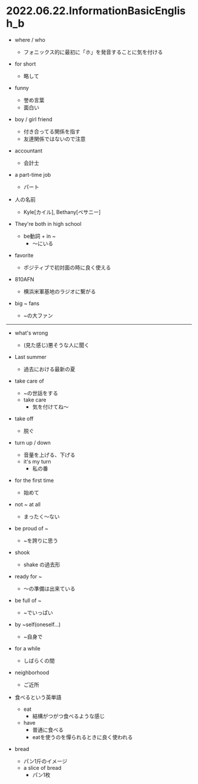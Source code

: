 # 2022.06.22.InformationBasicEnglish_b

- where / who
  - フォニックス的に最初に「ホ」を発音することに気を付ける

- for short
  - 略して

- funny
  - 誉め言葉
  - 面白い

- boy / girl friend
  - 付き合ってる関係を指す
  - 友達関係ではないので注意

- accountant
  - 会計士

- a part-time job
  - パート

- 人の名前
  - Kyle[カイル], Bethany[ベサニー]

- They're both in high school
  - be動詞 + in ~
    - ～にいる

- favorite
  - ポジティブで初対面の時に良く使える

- 810AFN
  - 横浜米軍基地のラジオに繋がる

- big ~ fans
  - ~の大ファン

---

- what's wrong
  - (見た感じ)悪そうな人に聞く

- Last summer
  - 過去における最新の夏

- take care of
  - ~の世話をする
  - take care
    - 気を付けてね～

- take off
  - 脱ぐ

- turn up / down
  - 音量を上げる、下げる
  - it's my turn
    - 私の番

- for the first time
  - 始めて

- not ~ at all
  - まったく～ない

- be proud of ~
  - ~を誇りに思う

- shook
  - shake の過去形

- ready for ~
  - ～の準備は出来ている

- be full of ~
  - ~でいっぱい

- by ~self(oneself...)
  - ~自身で

- for a while
  - しばらくの間

- neighborhood
  - ご近所

- 食べるという英単語
  - eat
    - 結構がつがつ食べるような感じ
  - have
    - 普通に食べる
    - eatを使うのを憚られるときに良く使われる

- bread
  - パン1斤のイメージ
  - a slice of bread
    - パン1枚
